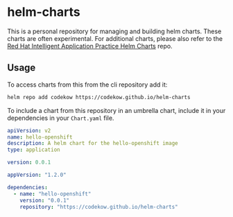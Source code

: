 # helm-charts

This is a personal repository for managing and building helm charts.  These charts are often experimental.  For additional charts, please also refer to the [Red Hat Intelligent Application Practice Helm Charts](https://github.com/rh-intelligent-application-practice/helm-charts) repo.

## Usage

To access charts from this from the cli repository add it:

```sh
helm repo add codekow https://codekow.github.io/helm-charts
```

To include a chart from this repository in an umbrella chart, include it in your dependencies in your `Chart.yaml` file.

```yaml
apiVersion: v2
name: hello-openshift
description: A helm chart for the hello-openshift image
type: application

version: 0.0.1

appVersion: "1.2.0"

dependencies:
  - name: "hello-openshift"
    version: "0.0.1"
    repository: "https://codekow.github.io/helm-charts"
```
